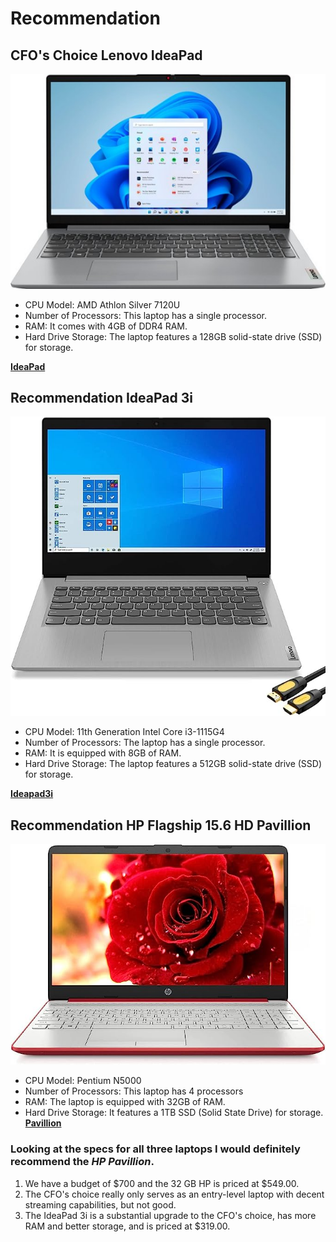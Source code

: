 # Recommendation

## CFO's Choice Lenovo IdeaPad
![CFO](CFO.jpg)

* CPU Model: AMD Athlon Silver 7120U
* Number of Processors: This laptop has a single processor.
* RAM: It comes with 4GB of DDR4 RAM.
* Hard Drive Storage: The laptop features a 128GB solid-state drive (SSD) for storage.

**[IdeaPad](https://www.bestbuy.com/site/lenovo-ideapad-1-15-6-hd-laptop-athlon-silver-7120u-with-4gb-memory-128gb-ssd-cloud-grey/6531746.p?skuId=6531746 "IdeaPad")**

## Recommendation IdeaPad 3i
![McCarty](McCarty.jpg)

* CPU Model: 11th Generation Intel Core i3-1115G4
* Number of Processors: The laptop has a single processor.
* RAM: It is equipped with 8GB of RAM.
* Hard Drive Storage: The laptop features a 512GB solid-state drive (SSD) for storage.

**[Ideapad3i](https://www.amazon.com/Lenovo-IdeaPad-Business-Student-i3-1115G4/dp/B0BSR6N4WY/ref=sr_1_2_sspa?crid=31ZBEMBLDQUC1&keywords=lenovo%2Blaptop&qid=1689560155&refinements=p_n_feature_thirty-three_browse-bin%3A23720419011&rnid=23720416011&s=pc&sprefix=lenovo%2B%2Caps%2C196&sr=1-2-spons&sp_csd=d2lkZ2V0TmFtZT1zcF9hdGY&th=1 "IdeaPad3i")**

## Recommendation HP Flagship 15.6 HD Pavillion
![Pavillion](Pavillion.jpg)
* CPU Model: 	Pentium N5000
* Number of Processors: This laptop has 4 processors
* RAM: The laptop is equipped with 32GB of RAM.
* Hard Drive Storage: It features a 1TB SSD (Solid State Drive) for storage.
**[Pavillion](https://www.amazon.com/dp/B0BVZJYJDG?tag=highlightreviews-94074-20&th=1 "32GB HP Pavillion")**

### Looking at the specs for all three laptops I would definitely recommend the *HP Pavillion*. 
1. We have a budget of $700 and the 32 GB HP is priced at $549.00.
2. The CFO's choice really only serves as an entry-level laptop with decent streaming capabilities, but not good.
3. The IdeaPad 3i is a substantial upgrade to the CFO's choice, has more RAM and better storage, and is priced at $319.00.



